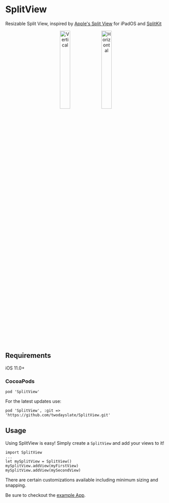 # SplitView

Resizable Split View, inspired by [Apple's Split View](https://support.apple.com/en-us/HT207582#split) for iPadOS and [SplitKit](https://github.com/macteo/SplitKit)

<p align="center">
<img src="https://github.com/twodayslate/SplitView/raw/master/images/vertical.png" width="25%" alt="Vertical"/> <img src="https://github.com/twodayslate/SplitView/raw/master/images/horizontal.png" width="25%" alt="Horizontal"/>
</p>

## Requirements

iOS 11.0+

### CocoaPods

```
pod 'SplitView'
```

For the latest updates use:
```
pod 'SplitView', :git => 'https://github.com/twodayslate/SplitView.git'
```

## Usage

Using SplitView is easy! Simply create a `SplitView` and add your views to it!
```
import SplitView
...
let mySplitView = SplitView()
mySplitView.addView(myFirstView)
mySplitView.addView(mySecondView)
```

There are certain customizations available including minimum sizing and snapping.

Be sure to checkout the [example App](https://github.com/twodayslate/SplitView/tree/master/app).
